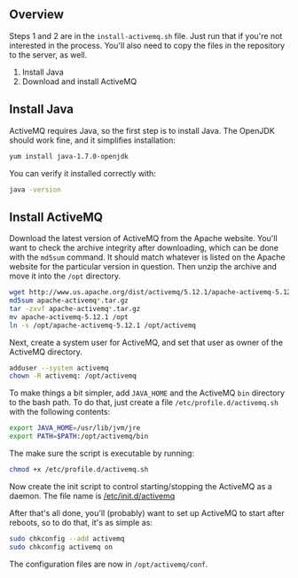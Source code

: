 ## Overview

Steps 1 and 2 are in the `install-activemq.sh` file. Just run that if you're not interested 
in the process. You'll also need to copy the files in the repository to the server, as well.

1. Install Java
2. Download and install ActiveMQ

## Install Java

ActiveMQ requires Java, so the first step is to install Java. The OpenJDK should work
fine, and it simplifies installation:

```bash
yum install java-1.7.0-openjdk
```

You can verify it installed correctly with:

```bash
java -version
```

## Install ActiveMQ

Download the latest version of ActiveMQ from the Apache website. You'll want to check the archive
integrity after downloading, which can be done with the `md5sum` command. It should match whatever
is listed on the Apache website for the particular version in question. Then unzip the archive and 
move it into the `/opt` directory.


```bash
wget http://www.us.apache.org/dist/activemq/5.12.1/apache-activemq-5.12.1-bin.tar.gz
md5sum apache-activemq*.tar.gz
tar -zxvf apache-activemq*.tar.gz
mv apache-activemq-5.12.1 /opt
ln -s /opt/apache-activemq-5.12.1 /opt/activemq
```

Next, create a system user for ActiveMQ, and set that user as owner of the ActiveMQ directory.

```bash
adduser --system activemq
chown -R activemq: /opt/activemq
```

To make things a bit simpler, add `JAVA_HOME` and the ActiveMQ `bin` directory to
the bash path. To do that, just create a file `/etc/profile.d/activemq.sh` with 
the following contents:

```bash
export JAVA_HOME=/usr/lib/jvm/jre
export PATH=$PATH:/opt/activemq/bin
```

The make sure the script is executable by running:

```bash
chmod +x /etc/profile.d/activemq.sh
```

Now create the init script to control starting/stopping the ActiveMQ as a daemon.
The file name is [/etc/init.d/activemq](etc/init.d/activemq)

After that's all done, you'll (probably) want to set up ActiveMQ to start 
after reboots, so to do that, it's as simple as:

```bash
sudo chkconfig --add activemq
sudo chkconfig activemq on
```

The configuration files are now in `/opt/activemq/conf`.
